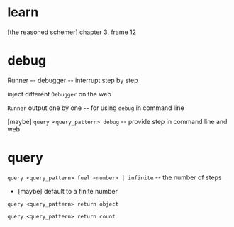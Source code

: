 # learn

[the reasoned schemer] chapter 3, frame 12

# debug

Runner -- debugger -- interrupt step by step

inject different `Debugger` on the web

`Runner` output one by one -- for using `debug` in command line

[maybe] `query <query_pattern> debug` -- provide step in command line and web

# query

`query <query_pattern> fuel <number> | infinite` -- the number of steps

- [maybe] default to a finite number

`query <query_pattern> return object`

`query <query_pattern> return count`
